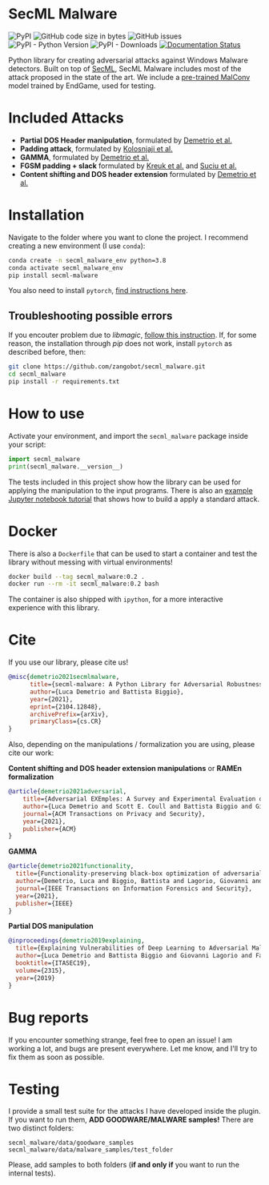 # SecML Malware

![PyPI](https://img.shields.io/pypi/v/secml_malware?style=flat-square)
![GitHub code size in bytes](https://img.shields.io/github/languages/code-size/zangobot/secml_malware?style=flat-square)
![GitHub issues](https://img.shields.io/github/issues/zangobot/secml_malware?style=flat-square)
![PyPI - Python Version](https://img.shields.io/pypi/pyversions/secml_malware?style=flat-square)
![PyPI - Downloads](https://img.shields.io/pypi/dm/secml_malware?style=flat-square)
[![Documentation Status](https://readthedocs.org/projects/secml-malware/badge/?version=latest)](https://secml-malware.readthedocs.io/en/latest/?badge=latest)

Python library for creating adversarial attacks against Windows Malware detectors.
Built on top of [SecML](https://secml.gitlab.io), SecML Malware includes most of the attack proposed in the state of the art.
We include a [pre-trained MalConv](https://github.com/endgameinc/ember) model trained by EndGame, used for testing.

# Included Attacks

* **Partial DOS Header manipulation**, formulated by [Demetrio et al.](https://arxiv.org/abs/1901.03583)
* **Padding attack**, formulated by [Kolosnjaji et al.](http://pralab.diee.unica.it/sites/default/files/kolosnjaji18-eusipco.pdf)
* **GAMMA**, formulated by [Demetrio et al.](https://arxiv.org/abs/2003.13526)
* **FGSM padding + slack** formulated by [Kreuk et al.](https://arxiv.org/abs/1802.04528) and [Suciu et al.](https://arxiv.org/abs/1810.08280)
* **Content shifting and DOS header extension** formulated by [Demetrio et al.](https://arxiv.org/pdf/2008.07125.pdf)


# Installation

Navigate to the folder where you want to clone the project.
I recommend creating a new environment (I use `conda`):
```bash
conda create -n secml_malware_env python=3.8
conda activate secml_malware_env
pip install secml-malware
```
You also need to install `pytorch`, [find instructions here](https://pytorch.org/get-started/locally/). 


## Troubleshooting possible errors

If you encouter problem due to *libmagic*, [follow this instruction](https://github.com/ahupp/python-magic#installation).
If, for some reason, the installation through *pip* does not work, install `pytorch` as described before, then:
```bash
git clone https://github.com/zangobot/secml_malware.git
cd secml_malware
pip install -r requirements.txt
```

# How to use
Activate your environment, and import the `secml_malware` package inside your script:
```python
import secml_malware
print(secml_malware.__version__)
```
The tests included in this project show how the library can be used for applying the manipulation to the input programs.
There is also an [example Jupyter notebook tutorial](https://github.com/zangobot/secml_malware/blob/master/attack_tutorial.ipynb) that shows how to build a apply a standard attack.

# Docker
There is also a `Dockerfile` that can be used to start a container and test the library without messing with virtual environments!
```bash
docker build --tag secml_malware:0.2 .
docker run --rm -it secml_malware:0.2 bash
```
The container is also shipped with `ipython`, for a more interactive experience with this library.

# Cite

If you use our library, please cite us!
```bibtex
@misc{demetrio2021secmlmalware,
      title={secml-malware: A Python Library for Adversarial Robustness Evaluation of Windows Malware Classifiers}, 
      author={Luca Demetrio and Battista Biggio},
      year={2021},
      eprint={2104.12848},
      archivePrefix={arXiv},
      primaryClass={cs.CR}
}
```

Also, depending on the manipulations / formalization you are using, please cite our work:

**Content shifting and DOS header extension  manipulations** or **RAMEn formalization**
```bibtex
@article{demetrio2021adversarial,
    title={Adversarial EXEmples: A Survey and Experimental Evaluation of Practical Attacks on Machine Learning for Windows Malware Detection},
    author={Luca Demetrio and Scott E. Coull and Battista Biggio and Giovanni Lagorio and Alessandro Armando and Fabio Roli},
    journal={ACM Transactions on Privacy and Security},
    year={2021},
    publisher={ACM}
}
``` 

**GAMMA**
```bibtex
@article{demetrio2021functionality,
  title={Functionality-preserving black-box optimization of adversarial windows malware},
  author={Demetrio, Luca and Biggio, Battista and Lagorio, Giovanni and Roli, Fabio and Armando, Alessandro},
  journal={IEEE Transactions on Information Forensics and Security},
  year={2021},
  publisher={IEEE}
}

```

**Partial DOS manipulation**
```bibtex
@inproceedings{demetrio2019explaining,
  title={Explaining Vulnerabilities of Deep Learning to Adversarial Malware Binaries},
  author={Luca Demetrio and Battista Biggio and Giovanni Lagorio and Fabio Roli and Alessandro Alessandro},
  booktitle={ITASEC19},
  volume={2315},
  year={2019}
}

```

# Bug reports
If you encounter something strange, feel free to open an issue! I am working a lot, and bugs are present everywhere.
Let me know, and I'll try to fix them as soon as possible.

# Testing
I provide a small test suite for the attacks I have developed inside the plugin.
If you want to run them, **ADD GOODWARE/MALWARE samples!**
There are two distinct folders: 
```
secml_malware/data/goodware_samples
secml_malware/data/malware_samples/test_folder
```
Please, add samples to both folders (**if and only if** you want to run the internal tests).
